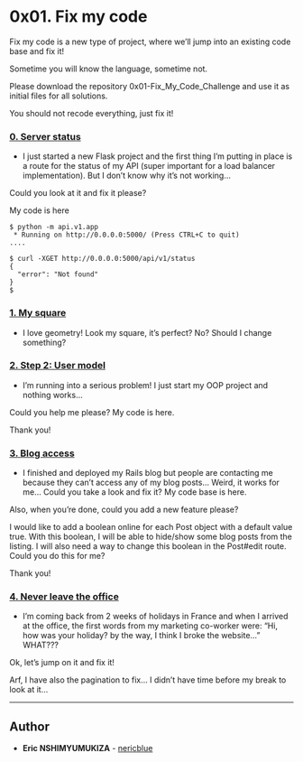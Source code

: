 # 0x01. Fix my code

Fix my code is a new type of project, where we’ll jump into an existing code base and fix it!

Sometime you will know the language, sometime not.

Please download the repository 0x01-Fix_My_Code_Challenge and use it as initial files for all solutions.

You should not recode everything, just fix it!

### [0. Server status](./status_server/)
* I just started a new Flask project and the first thing I’m putting in place is a route for the status of my API (super important for a load balancer implementation).
But I don’t know why it’s not working…

Could you look at it and fix it please?

My code is here
```
$ python -m api.v1.app 
 * Running on http://0.0.0.0:5000/ (Press CTRL+C to quit)
....
```
```
$ curl -XGET http://0.0.0.0:5000/api/v1/status
{
  "error": "Not found"
}
$
```

### [1. My square](./square.py)
* I love geometry! 
Look my square, it’s perfect? No? Should I change something?

### [2. Step 2: User model](./user.py)
* I’m running into a serious problem! 
I just start my OOP project and nothing works…

Could you help me please? My code is here.

Thank you!

### [3. Blog access](./blog)
* I finished and deployed my Rails blog but people are contacting me because they can’t access any of my blog posts… Weird, it works for me…
Could you take a look and fix it? My code base is here.

Also, when you’re done, could you add a new feature please?

I would like to add a boolean online for each Post object with a default value true. With this boolean, I will be able to hide/show some blog posts from the listing. I will also need a way to change this boolean in the Post#edit route. Could you do this for me?

Thank you!

### [4. Never leave the office](./react-blog)
* I’m coming back from 2 weeks of holidays in France and when I arrived at the office, the first words from my marketing co-worker were: “Hi, how was your holiday? by the way, I think I broke the website…”
WHAT???

Ok, let’s jump on it and fix it!

Arf, I have also the pagination to fix… I didn’t have time before my break to look at it…

---

## Author
* **Eric NSHIMYUMUKIZA** - [nericblue](https://github.com/nericblue)
